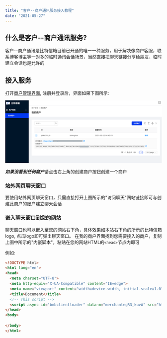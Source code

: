 ```yaml
---
title: "客户--商户通讯服务接入教程"
date: "2021-05-27"
---
```



## 什么是客户--商户通讯服务?

客户--商户通讯是比特信箱目前已开通的唯一一种服务，用于解决像商户客服，联系博客博主等一对多的临时通讯会话场景，当然直接把聊天链接分享给朋友，临时建立会话也是允许的


## 接入服务

打开[商户管理界面](https://https://panel.bitmsgbox.com/#/merchant/list), 注册并登录后，界面如果下图所示:

![goodguy](./images/getting-started/merchant-screenshot.png)

***如果没看到任何商户***请点击右上角的创建商户按钮创建一个商户

### 站外网页聊天窗口

要使用站外网页聊天窗口，只需直接打开上图所示的"访问聊天"网站链接即可与创建此商户的账户建立聊天会话

### 嵌入聊天窗口到您的网站

聊天窗口也可以嵌入至您的网站右下角，具体效果如本站右下角的所示的比特信箱logo, 点击logo即可弹出聊天窗口。
在我的商户界面找到您需要接入的商户，复制上图中所示的"内嵌脚本"，粘贴在您的网站HTML的`<head>`节点内即可

例如:
```html
<!DOCTYPE html>
<html lang="en">
<head>
  <meta charset="UTF-8">
  <meta http-equiv="X-UA-Compatible" content="IE=edge">
  <meta name="viewport" content="width=device-width, initial-scale=1.0">
  <title>Document</title>
  <!-- This script -->
  <script async id="bmbclientloader" data-m="merchantegR3_kuvA" src="https://client.bitmsgbox.com/load-client.min.js"></script>
</head>
<body>
  
</body>
</html>
```